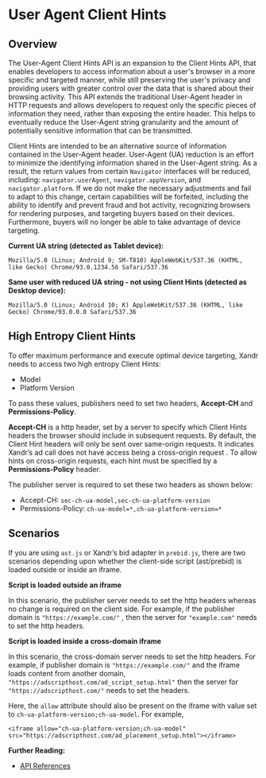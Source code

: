 # User Agent Client Hints

<div class="body">

<div id="ast-client-hits-for-adserver__section-853424c7-4320-4169-b05a-ee0fd87dfbae"
class="section">

## Overview

The User-Agent Client Hints API is an expansion to the Client Hints API,
that enables developers to access information about a user's browser in
a more specific and targeted manner, while still preserving the user's
privacy and providing users with greater control over the data that is
shared about their browsing activity. This API extends the traditional
User-Agent header in HTTP requests and allows developers to request only
the specific pieces of information they need, rather than exposing the
entire header. This helps to eventually reduce the User-Agent string
granularity and the amount of potentially sensitive information that can
be transmitted.

Client Hints are intended to be an alternative source of information
contained in the User-Agent header. User-Agent (UA) reduction is an
effort to minimize the identifying information shared in the User-Agent
string. As a result, the return values from certain `Navigator`
interfaces will be reduced, including: `navigator.userAgent`,
`navigator.appVersion`, and `navigator.platform`. If we do not make the
necessary adjustments and fail to adapt to this change, certain
capabilities will be forfeited, including the ability to identify and
prevent fraud and bot activity, recognizing browsers for rendering
purposes, and targeting buyers based on their devices. Furthermore,
buyers will no longer be able to take advantage of device targeting.

<div id="ast-client-hits-for-adserver__p-c43b5fe0-9e41-4532-bdee-b3ac4a92d201"
class="p">

**Current UA string (detected as Tablet device):**

``` pre
Mozilla/5.0 (Linux; Android 9; SM-T810) AppleWebKit/537.36 (KHTML, like Gecko) Chrome/93.0.1234.56 Safari/537.36
```

</div>

<div id="ast-client-hits-for-adserver__p-72899109-2688-4000-b7aa-a45d1e156728"
class="p">

**Same user with reduced UA string - not using Client Hints (detected as
Desktop device):**

``` pre
Mozilla/5.0 (Linux; Android 10; K) AppleWebKit/537.36 (KHTML, like Gecko) Chrome/93.0.0.0 Safari/537.36
```

</div>

</div>

<div id="ast-client-hits-for-adserver__section-22cd6f7a-1017-4002-a63e-bc66ca464887"
class="section">

## **High Entropy Client Hints**

</div>

<div id="ast-client-hits-for-adserver__section-0de8952f-e8f7-4d41-a9d2-d6b85efed6db"
class="section">

<div id="ast-client-hits-for-adserver__p-ebe640ab-0f49-4ddb-b1f4-b80958d140f3"
class="p">

To offer maximum performance and execute optimal device targeting, Xandr
needs to access two high entropy Client Hints:

- Model
- Platform Version

To pass these values, publishers need to set two headers, **Accept-CH**
and **Permissions-Policy**.

</div>

**Accept-CH** is a http header, set by a server to specify which Client
Hints headers the browser should include in subsequent requests. By
default, the Client Hint headers will only be sent over same-origin
requests. It indicates Xandr’s ad call does not have access being a
cross-origin request . To allow hints on cross-origin requests, each
hint must be specified by a **Permissions-Policy** header.

<div id="ast-client-hits-for-adserver__p-15b2f4ae-710c-49e2-a604-8c3584e8d427"
class="p">

The publisher server is required to set these two headers as shown
below:

- Accept-CH: `sec-ch-ua-model,sec-ch-ua-platform-version`
- Permissions-Policy: `ch-ua-model=*,ch-ua-platform-version=*`

</div>

</div>

<div class="section">

## Scenarios

If you are using `ast.js` or Xandr’s bid adapter in `prebid.js`, there
are two scenarios depending upon whether the client-side script
(ast/prebid) is loaded outside or inside an iframe.

**Script is loaded outside an iframe**

In this scenario, the publisher server needs to set the http headers
whereas no change is required on the client side. For example, if the
publisher domain is `"https://example.com/"` *,* then the server for
`"example.com"` needs to set the http headers.

**Script is loaded inside a cross-domain iframe**

In this scenario, the cross-domain server needs to set the http headers.
For example, if publisher domain is
`"https://example.com/"` and the iframe loads content
from another domain,
`"https://adscripthost.com/ad_script_setup.html"`
then the server for `"https://adscripthost.com/"` needs to set the headers.

<div id="ast-client-hits-for-adserver__p-600099dc-fcbc-4c29-834e-c825b3c6ccf9"
class="p">

Here, the `allow` attribute should also be present on the iframe with
value set to `ch-ua-platform-version;ch-ua-model`. For example,

``` pre
<iframe allow="ch-ua-platform-version;ch-ua-model" src="https://adscripthost.com/ad_placement_setup.html"></iframe>  
```

</div>

</div>

</div>

<div class="related-links">

<div class="familylinks">

<div class="parentlink">

**Further Reading:**
- [API References](ast-api-reference.md)


</div>

</div>

</div>
